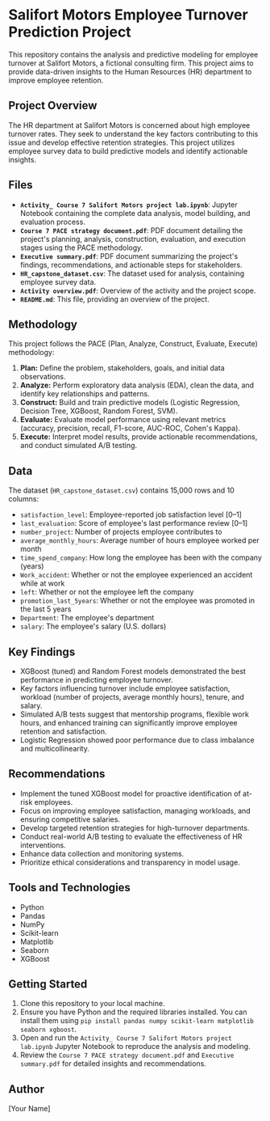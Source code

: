 # Salifort Motors Employee Turnover Prediction Project

This repository contains the analysis and predictive modeling for employee turnover at Salifort Motors, a fictional consulting firm. This project aims to provide data-driven insights to the Human Resources (HR) department to improve employee retention.

## Project Overview

The HR department at Salifort Motors is concerned about high employee turnover rates. They seek to understand the key factors contributing to this issue and develop effective retention strategies. This project utilizes employee survey data to build predictive models and identify actionable insights.

## Files

* **`Activity_ Course 7 Salifort Motors project lab.ipynb`**: Jupyter Notebook containing the complete data analysis, model building, and evaluation process.
* **`Course 7 PACE strategy document.pdf`**: PDF document detailing the project's planning, analysis, construction, evaluation, and execution stages using the PACE methodology.
* **`Executive summary.pdf`**: PDF document summarizing the project's findings, recommendations, and actionable steps for stakeholders.
* **`HR_capstone_dataset.csv`**: The dataset used for analysis, containing employee survey data.
* **`Activity overview.pdf`**: Overview of the activity and the project scope.
* **`README.md`**: This file, providing an overview of the project.

## Methodology

This project follows the PACE (Plan, Analyze, Construct, Evaluate, Execute) methodology:

1.  **Plan:** Define the problem, stakeholders, goals, and initial data observations.
2.  **Analyze:** Perform exploratory data analysis (EDA), clean the data, and identify key relationships and patterns.
3.  **Construct:** Build and train predictive models (Logistic Regression, Decision Tree, XGBoost, Random Forest, SVM).
4.  **Evaluate:** Evaluate model performance using relevant metrics (accuracy, precision, recall, F1-score, AUC-ROC, Cohen's Kappa).
5.  **Execute:** Interpret model results, provide actionable recommendations, and conduct simulated A/B testing.

## Data

The dataset (`HR_capstone_dataset.csv`) contains 15,000 rows and 10 columns:

* `satisfaction_level`: Employee-reported job satisfaction level [0–1]
* `last_evaluation`: Score of employee's last performance review [0–1]
* `number_project`: Number of projects employee contributes to
* `average_monthly_hours`: Average number of hours employee worked per month
* `time_spend_company`: How long the employee has been with the company (years)
* `Work_accident`: Whether or not the employee experienced an accident while at work
* `left`: Whether or not the employee left the company
* `promotion_last_5years`: Whether or not the employee was promoted in the last 5 years
* `Department`: The employee's department
* `salary`: The employee's salary (U.S. dollars)

## Key Findings

* XGBoost (tuned) and Random Forest models demonstrated the best performance in predicting employee turnover.
* Key factors influencing turnover include employee satisfaction, workload (number of projects, average monthly hours), tenure, and salary.
* Simulated A/B tests suggest that mentorship programs, flexible work hours, and enhanced training can significantly improve employee retention and satisfaction.
* Logistic Regression showed poor performance due to class imbalance and multicollinearity.

## Recommendations

* Implement the tuned XGBoost model for proactive identification of at-risk employees.
* Focus on improving employee satisfaction, managing workloads, and ensuring competitive salaries.
* Develop targeted retention strategies for high-turnover departments.
* Conduct real-world A/B testing to evaluate the effectiveness of HR interventions.
* Enhance data collection and monitoring systems.
* Prioritize ethical considerations and transparency in model usage.

## Tools and Technologies

* Python
* Pandas
* NumPy
* Scikit-learn
* Matplotlib
* Seaborn
* XGBoost

## Getting Started

1.  Clone this repository to your local machine.
2.  Ensure you have Python and the required libraries installed. You can install them using `pip install pandas numpy scikit-learn matplotlib seaborn xgboost`.
3.  Open and run the `Activity_ Course 7 Salifort Motors project lab.ipynb` Jupyter Notebook to reproduce the analysis and modeling.
4.  Review the `Course 7 PACE strategy document.pdf` and `Executive summary.pdf` for detailed insights and recommendations.

## Author

[Your Name]
